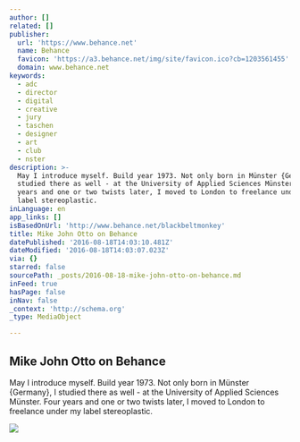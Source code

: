 ```yaml
---
author: []
related: []
publisher:
  url: 'https://www.behance.net'
  name: Behance
  favicon: 'https://a3.behance.net/img/site/favicon.ico?cb=1203561455'
  domain: www.behance.net
keywords:
  - adc
  - director
  - digital
  - creative
  - jury
  - taschen
  - designer
  - art
  - club
  - nster
description: >-
  May I introduce myself. Build year 1973. Not only born in Münster {Germany}, I
  studied there as well - at the University of Applied Sciences Münster. Four
  years and one or two twists later, I moved to London to freelance under my
  label stereoplastic.
inLanguage: en
app_links: []
isBasedOnUrl: 'http://www.behance.net/blackbeltmonkey'
title: Mike John Otto on Behance
datePublished: '2016-08-18T14:03:10.481Z'
dateModified: '2016-08-18T14:03:07.023Z'
via: {}
starred: false
sourcePath: _posts/2016-08-18-mike-john-otto-on-behance.md
inFeed: true
hasPage: false
inNav: false
_context: 'http://schema.org'
_type: MediaObject

---
```

<article style=""><h1>Mike John Otto on Behance</h1><p>May I introduce myself. Build year 1973. Not only born in Münster {Germany}, I studied there as well - at the University of Applied Sciences Münster. Four years and one or two twists later, I moved to London to freelance under my label stereoplastic.</p><img src="https://mir-s3-cdn-cf.behance.net/user/276/0d88da96268.573d6da7d916b.png" /></article>